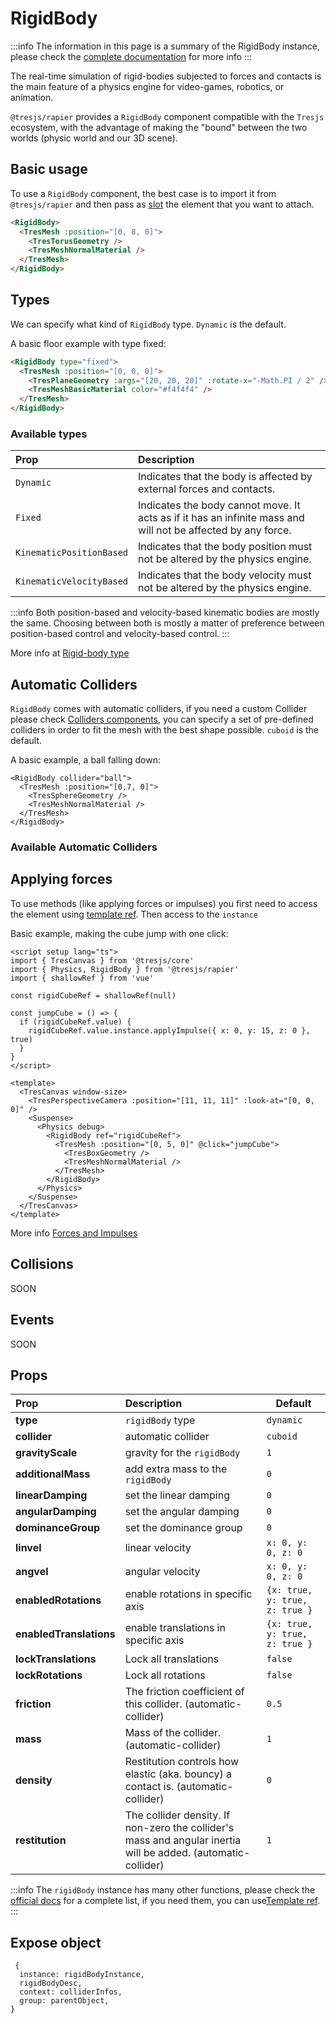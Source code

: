 # RigidBody

:::info The information in this page is a summary of the RigidBody instance,
please check the
[complete documentation](https://rapier.rs/docs/user_guides/javascript/rigid_bodies)
for more info :::

The real-time simulation of rigid-bodies subjected to forces and contacts is the
main feature of a physics engine for video-games, robotics, or animation.

`@tresjs/rapier` provides a `RigidBody` component compatible with the `Tresjs`
ecosystem, with the advantage of making the "bound" between the two worlds
(physic world and our 3D scene).

## Basic usage

To use a `RigidBody` component, the best case is to import it from
`@tresjs/rapier` and then pass as
[slot](https://vuejs.org/guide/components/slots.html#scoped-slots) the element
that you want to attach.

```html
<RigidBody>
  <TresMesh :position="[0, 8, 0]">
    <TresTorusGeometry />
    <TresMeshNormalMaterial />
  </TresMesh>
</RigidBody>
```

## Types

We can specify what kind of `RigidBody` type. `Dynamic` is the default.

A basic floor example with type fixed:

```html
<RigidBody type="fixed">
  <TresMesh :position="[0, 0, 0]">
    <TresPlaneGeometry :args="[20, 20, 20]" :rotate-x="-Math.PI / 2" />
    <TresMeshBasicMaterial color="#f4f4f4" />
  </TresMesh>
</RigidBody>
```

### Available types

| Prop                     | Description                                                                                                  |
| :----------------------- | :----------------------------------------------------------------------------------------------------------- |
| `Dynamic`                | Indicates that the body is affected by external forces and contacts.                                         |
| `Fixed`                  | Indicates the body cannot move. It acts as if it has an infinite mass and will not be affected by any force. |
| `KinematicPositionBased` | Indicates that the body position must not be altered by the physics engine.                                  |
| `KinematicVelocityBased` | Indicates that the body velocity must not be altered by the physics engine.                                  |

:::info Both position-based and velocity-based kinematic bodies are mostly the
same. Choosing between both is mostly a matter of preference between
position-based control and velocity-based control. :::

More info at
[Rigid-body type](https://rapier.rs/docs/user_guides/javascript/rigid_bodies#rigid-body-type)

## Automatic Colliders

`RigidBody` comes with automatic colliders, if you need a custom Collider please
check [Colliders components](/components/collider), you can specify a set of
pre-defined colliders in order to fit the mesh with the best shape possible.
`cuboid` is the default.

A basic example, a ball falling down:

```html{1}
<RigidBody collider="ball">
  <TresMesh :position="[0,7, 0]">
    <TresSphereGeometry />
    <TresMeshNormalMaterial />
  </TresMesh>
</RigidBody>
```

### Available Automatic Colliders

## Applying forces

To use methods (like applying forces or impulses) you first need to access the
element using
[template ref](https://vuejs.org/guide/essentials/template-refs.html#template-refs).
Then access to the `instance`

Basic example, making the cube jump with one click:

```vue
<script setup lang="ts">
import { TresCanvas } from '@tresjs/core'
import { Physics, RigidBody } from '@tresjs/rapier'
import { shallowRef } from 'vue'

const rigidCubeRef = shallowRef(null)

const jumpCube = () => {
  if (rigidCubeRef.value) {
    rigidCubeRef.value.instance.applyImpulse({ x: 0, y: 15, z: 0 }, true)
  }
}
</script>

<template>
  <TresCanvas window-size>
    <TresPerspectiveCamera :position="[11, 11, 11]" :look-at="[0, 0, 0]" />
    <Suspense>
      <Physics debug>
        <RigidBody ref="rigidCubeRef">
          <TresMesh :position="[0, 5, 0]" @click="jumpCube">
            <TresBoxGeometry />
            <TresMeshNormalMaterial />
          </TresMesh>
        </RigidBody>
      </Physics>
    </Suspense>
  </TresCanvas>
</template>
```

More info
[Forces and Impulses](https://rapier.rs/docs/user_guides/javascript/rigid_bodies#forces-and-impulses)

## Collisions

SOON

## Events

SOON

## Props

| Prop                    | Description                                                                                                   | Default                        |
| :---------------------- | :------------------------------------------------------------------------------------------------------------ | ------------------------------ |
| **type**                | `rigidBody` type                                                                                              | `dynamic`                      |
| **collider**            | automatic collider                                                                                            | `cuboid`                       |
| **gravityScale**        | gravity for the `rigidBody`                                                                                   | `1`                            |
| **additionalMass**      | add extra mass to the `rigidBody`                                                                             | `0`                            |
| **linearDamping**       | set the linear damping                                                                                        | `0`                            |
| **angularDamping**      | set the angular damping                                                                                       | `0`                            |
| **dominanceGroup**      | set the dominance group                                                                                       | `0`                            |
| **linvel**              | linear velocity                                                                                               | `x: 0, y: 0, z: 0`             |
| **angvel**              | angular velocity                                                                                              | `x: 0, y: 0, z: 0`             |
| **enabledRotations**    | enable rotations in specific axis                                                                             | `{x: true, y: true, z: true }` |
| **enabledTranslations** | enable translations in specific axis                                                                          | `{x: true, y: true, z: true }` |
| **lockTranslations**    | Lock all translations                                                                                         | `false`                        |
| **lockRotations**       | Lock all rotations                                                                                            | `false`                        |
| **friction**            | The friction coefficient of this collider. (automatic-collider)                                               | `0.5`                          |
| **mass**                | Mass of the collider. (automatic-collider)                                                                    | `1`                            |
| **density**             | Restitution controls how elastic (aka. bouncy) a contact is. (automatic-collider)                             | `0`                            |
| **restitution**         | The collider density. If non-zero the collider's mass and angular inertia will be added. (automatic-collider) | `1`                            |

:::info The `rigidBody` instance has many other functions, please check the
[official docs](https://rapier.rs/docs/api/javascript/JavaScript3D/) for a
complete list, if you need them, you can
use[Template ref](https://vuejs.org/guide/essentials/template-refs.html#template-refs).
:::

## Expose object

```
 {
  instance: rigidBodyInstance,
  rigidBodyDesc,
  context: colliderInfos,
  group: parentObject,
}
```
